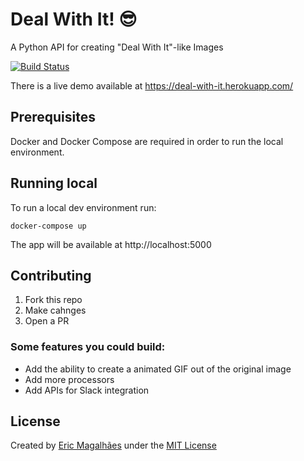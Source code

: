# Deal With It! :sunglasses:
A Python API for creating "Deal With It"-like Images

[![Build Status](https://travis-ci.org/ericovis/deal_with_it.svg?branch=master)](https://travis-ci.org/ericovis/deal_with_it)

There is a live demo available at https://deal-with-it.herokuapp.com/

## Prerequisites

Docker and Docker Compose are required in order to run the local environment.

## Running local

To run a local dev environment run:

```
docker-compose up
```

The app will be available at http://localhost:5000

## Contributing

1. Fork this repo
2. Make cahnges
3. Open a PR

### Some features you could build:

- Add the ability to create a animated GIF out of the original image
- Add more processors
- Add APIs for Slack integration


## License

Created by [Eric Magalhães](https://emagalha.es) under the [MIT License](/LICENSE)
